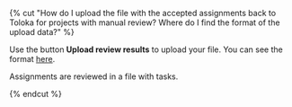 {% cut "How do I upload the file with the accepted assignments back to Toloka for projects with manual review? Where do I find the format of the upload data?" %}

Use the button **Upload review results** to upload your file. You can see the format [here](../../../../guide/concepts/accept.md).

Assignments are reviewed in a file with tasks.

{% endcut %}
